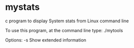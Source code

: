 # mystats
c program to display System stats from Linux command line

To use this program, at the command line type:
  ./mytools
  
 Options:
  -s  Show extended information
